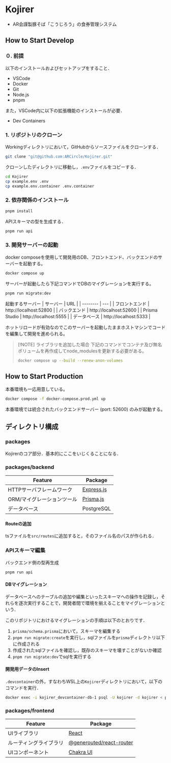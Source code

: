 # Kojirer

- AR会謹製豚そば「こうじろう」の食券管理システム

## How to Start Develop

### ０. 前提

以下のインストールおよびセットアップをすること．

- VSCode
- Docker
- Git
- Node.js
- pnpm

また，VSCode内に以下の拡張機能のインストールが必要．

- Dev Containers

### 1. リポジトリのクローン

Workingディレクトリにおいて，GitHubからソースファイルをクローンする．

```bash
git clone "git@github.com:ARCircle/Kojirer.git"
```

クローンしたディレクトリに移動し，`.env`ファイルをコピーする．

```bash
cd Kojirer
cp example.env .env
cp example.env.container .env.container
```

### 2. 依存関係のインストール

```bash
pnpm install
```

APIスキーマの型を生成する．

```bash
pnpm run api
```

### 3. 開発サーバーの起動

docker composeを使用して開発用のDB、フロントエンド、バックエンドのサーバーを起動する。

```bash
docker compose up
```

サーバーが起動したら下記コマンドでDBのマイグレーションを実行する。

```bash
pnpm run migrate:dev
```

起動するサーバー
| サーバー | URL |
| -------- | --- |
| フロントエンド | http://localhost:52800 |
| バックエンド | http://localhost:52600 |
| Prisma Studio | http://localhost:5555 |
| データベース | http://localhost:5333 |

ホットリロードが有効なのでこのサーバーを起動したままホストマシンでコードを編集して開発を進められる。

> [!NOTE] ライブラリを追加した場合
> 下記のコマンドでコンテナ及び無名ボリュームを再作成してnode_modulesを更新する必要がある。
>
> ```bash
> docker compose up --build --renew-anon-volumes
> ```

## How to Start Production

本番環境も一応用意している。

```bash
docker compose -f docker-compose.prod.yml up
```

本番環境では統合されたバックエンドサーバー (port: 52600) のみが起動する。

## ディレクトリ構成

### packages

Kojirerのコア部分．基本的にここをいじくることになる．

### packages/backend

| Feature                    | Package                                 |
| -------------------------- | --------------------------------------- |
| HTTPサーバフレームワーク   | [Express.js](https://expressjs.com/ja/) |
| ORM/マイグレーションツール | [Prisma.js](https://www.prisma.io/)     |
| データベース               | PostgreSQL                              |

#### Routeの追加

tsファイルを`src/routes`に追加すると，そのファイル名のパスが作られる．

### APIスキーマ編集

バックエンド側の型再生成

```bash
pnpm run api
```

#### DBマイグレーション

データベースへのテーブルの追加や編集といったスキーマへの操作を記録し，それらを逐次実行することで，開発者間で環境を揃えることをマイグレーションという．

このリポジトリにおけるマイグレーションの手順は以下のとおりです．

1. `prisma/schema.prisma`において，スキーマを編集する
2. `pnpm run migrate:create`を実行し，sqlファイルを`prisma`ディレクトリ以下に作成される
3. 作成されたsqlファイルを確認し，既存のスキーマを壊すことがないか確認
4. `pnpm run migrate:dev`でsqlを実行する

#### 開発用データのInsert

`.devcontainer`の外，すなわちWSL上の`Kojirer`ディレクトリにおいて，以下のコマンドを実行．

```bash
docker exec -i kojirer_devcontainer-db-1 psql -U kojirer -d kojirer < packages/backend/examples/devdata.sql
```

### packages/frontend

| Feature                | Package                                                           |
| ---------------------- | ----------------------------------------------------------------- |
| UIライブラリ           | [React](https://ja.react.dev/)                                    |
| ルーティングライブラリ | [@generouted/react-router](https://github.com/oedotme/generouted) |
| UIコンポーネント       | [Chakra UI](https://chakra-ui.com/)                               |
